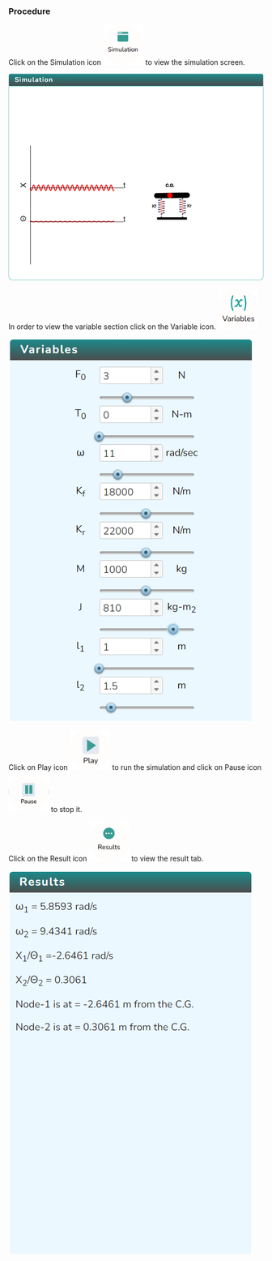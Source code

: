 ### Procedure

<div style="text-align:left">
  Click on the Simulation icon    <img src="images/simulation.png" alt="Alt text" style="height:80px; width:80px;">  to view the simulation screen. 

   ![Alt text](images/Simscreen1.png)
   
   In order to view the variable section click on the Variable icon. <img src="images/var1.png" alt="Alt text" style="height:80px; width:80px;">

   ![Alt text](images/var2.png)

   Click on Play icon <img src="images/play1.png" alt="Alt text" style="height:80px; width:80px;"> to run the simulation and click on Pause icon <img src="images/pause.png" alt="Alt text" style="height:80px; width:80px;"> to stop it.

   Click on the Result icon  <img src="images/result.png" alt="Alt text" style="height:80px;width:80px;"> to view the result tab.
  
  ![Alt text](images/resultscreen.png)
</div>
